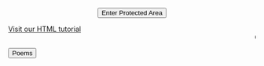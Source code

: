  <HTML>
  <HEAD>
<meta name="description" content="Homepage for personal website on hobbies,fun and travel.">
<meta name="keywords" content="hobbies,fun,travel,pranavbahl poems,poems view,page poems,pranavbahl poem, view poems,Top 10 poems">
<meta name="author" content="Pranav Bahl">
<meta name="viewport" content="width=device-width, initial-scale=1.0">
 </HEAD>
 <body>
 <SCRIPT>
	function passWord() {
	var testV = 1;
	var pass1 = prompt('What is the name of my first school? ',' ');
	while (testV < 3) {
	if (!pass1) 
	history.go(-1);
	if (pass1.toLowerCase() == "single") {
	
 window.open('Poems.html');
	break;
	} 
	testV+=1;
	var pass1 = 
	prompt('Access Denied - Password Incorrect, Please Try Again.','Password');
	}
	if (pass1.toLowerCase()!="password" & testV ==3) 
	history.go(-1);
	return " ";
	} 
	</SCRIPT>
	
<CENTER>
	<FORM>
	<input type="button" value="Enter Protected Area" onClick="passWord()">
	</FORM>
	</CENTER>
<a href="https://www.w3schools.com/html/">Visit our HTML tutorial</a>
 <marquee behavior="scroll" direction="left" scrollamount="5">Content under construction, until then static poems only :/</marquee>

 <button onclick="window.location.href = 'https://pranavbahl.me/Poems.html';">Poems</button><br><br>
 </body>

